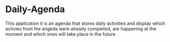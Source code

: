 # Daily-Agenda
This application it is an agenda that stores daily activities and display which activies from the angeda were already completed, are happening at the moment and which ones will take place in the future
